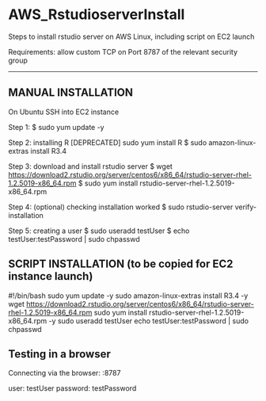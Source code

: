 # AWS_RstudioserverInstall
Steps to install rstudio server on AWS Linux, including script on EC2 launch

Requirements: allow custom TCP on Port 8787 of the relevant security group

---------------------------
## MANUAL INSTALLATION

On Ubuntu
SSH into EC2 instance

Step 1:
$ sudo yum update -y

Step 2: installing R
[DEPRECATED] sudo yum install R
$ sudo amazon-linux-extras install R3.4

Step 3: download and install rstudio server
$ wget https://download2.rstudio.org/server/centos6/x86_64/rstudio-server-rhel-1.2.5019-x86_64.rpm
$ sudo yum install rstudio-server-rhel-1.2.5019-x86_64.rpm

Step 4: (optional) checking installation worked
$ sudo rstudio-server verify-installation

Step 5: creating a user
$ sudo useradd testUser
$ echo testUser:testPassword | sudo chpasswd


## SCRIPT INSTALLATION (to be copied for EC2 instance launch)
#!/bin/bash
sudo yum update -y
sudo amazon-linux-extras install R3.4 -y
wget https://download2.rstudio.org/server/centos6/x86_64/rstudio-server-rhel-1.2.5019-x86_64.rpm
sudo yum install rstudio-server-rhel-1.2.5019-x86_64.rpm -y
sudo useradd testUser
echo testUser:testPassword | sudo chpasswd


## Testing in a browser
Connecting via the browser:
<publicIP>:8787

user: testUser
password: testPassword

